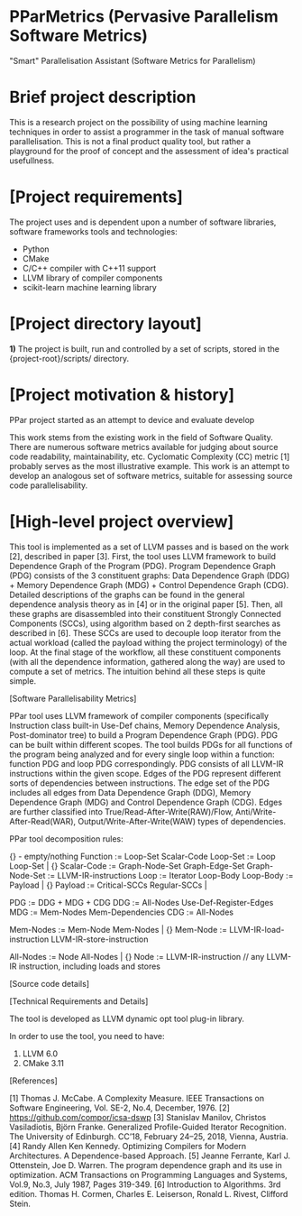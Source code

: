 # PParMetrics (Pervasive Parallelism Software Metrics)

"Smart" Parallelisation Assistant (Software Metrics for Parallelism)

# Brief project description
This is a research project on the possibility of using machine learning techniques in order to assist a programmer in the task of manual software parallelisation. This is not a final product quality tool, but rather a playground for the proof of concept and the assessment of idea's practical usefullness. 

# [Project requirements]
The project uses and is dependent upon a number of software libraries, software frameworks tools and technologies:
* Python
* CMake
* C/C++ compiler with C++11 support
* LLVM library of compiler components
* scikit-learn machine learning library

# [Project directory layout]
**1)** The project is built, run and controlled by a set of scripts, stored in the {project-root}/scripts/ directory.

# [Project motivation & history]

PPar project started as an attempt to device and evaluate develop

This work stems from the existing work in the field of Software Quality. There are numerous software metrics available 
for judging about source code readability, maintainability, etc. Cyclomatic Complexity (CC) metric [1] probably serves as 
the most illustrative example. This work is an attempt to develop an analogous set of software metrics, suitable for 
assessing source code parallelisability.

# [High-level project overview]

This tool is implemented as a set of LLVM passes and is based on the work [2], described in paper [3]. First, the tool uses 
LLVM framework to build Dependence Graph of the Program (PDG). Program Dependence Graph (PDG) consists of the 3 constituent 
graphs: Data Dependence Graph (DDG) + Memory Dependence Graph (MDG) + Control Dependence Graph (CDG). Detailed descriptions 
of the graphs can be found in the general dependence analysis theory as in [4] or in the original paper [5]. Then, all these 
graphs are disassembled into their constituent Strongly Connected Components (SCCs), using algorithm based on 2 depth-first 
searches as described in [6]. These SCCs are used to decouple loop iterator from the actual workload (called the payload 
withing the project terminology) of the loop. At the final stage of the workflow, all these constituent components (with all 
the dependence information, gathered along the way) are used to compute a set of metrics. 
    The intuition behind all these steps is quite simple.  

[Software Parallelisability Metrics]

PPar tool uses LLVM framework of compiler components (specifically Instruction class built-in Use-Def chains, Memory
Dependence Analysis, Post-dominator tree) to build a Program Dependence Graph (PDG). PDG can be built within different
scopes. The tool builds PDGs for all functions of the program being analyzed and for every single loop within a function:
function PDG and loop PDG correspondingly. PDG consists of all LLVM-IR instructions within the given scope. Edges of the 
PDG represent different sorts of dependencies between instructions. The edge set of the PDG includes all edges from Data
Dependence Graph (DDG), Memory Dependence Graph (MDG) and Control Dependence Graph (CDG). Edges are further classified
into True/Read-After-Write(RAW)/Flow, Anti/Write-After-Read(WAR), Output/Write-After-Write(WAW) types of dependencies. 

PPar tool decomposition rules:

{} - empty/nothing
Function := Loop-Set Scalar-Code
Loop-Set := Loop Loop-Set | {}
Scalar-Code := Graph-Node-Set Graph-Edge-Set
Graph-Node-Set := LLVM-IR-instructions
Loop := Iterator Loop-Body
Loop-Body := Payload | {}
Payload := Critical-SCCs Regular-SCCs |

PDG := DDG + MDG + CDG
DDG := All-Nodes Use-Def-Register-Edges
MDG := Mem-Nodes Mem-Dependencies
CDG := All-Nodes

Mem-Nodes := Mem-Node Mem-Nodes | {}
Mem-Node := LLVM-IR-load-instruction LLVM-IR-store-instruction

All-Nodes := Node All-Nodes | {}
Node := LLVM-IR-instruction // any LLVM-IR instruction, including loads and stores

[Source code details]

[Technical Requirements and Details]

The tool is developed as LLVM dynamic opt tool plug-in library.

In order to use the tool, you need to have:
1) LLVM 6.0
2) CMake 3.11

[References]

[1] Thomas J. McCabe. A Complexity Measure. IEEE Transactions on Software Engineering, Vol. SE-2, No.4, December, 1976.
[2] https://github.com/compor/icsa-dswp
[3] Stanislav Manilov, Christos Vasiladiotis, Björn Franke. Generalized Profile-Guided Iterator Recognition. The University of Edinburgh. CC’18, February 24–25, 2018, Vienna, Austria.
[4] Randy Allen Ken Kennedy. Optimizing Compilers for Modern Architectures. A Dependence-based Approach.
[5] Jeanne Ferrante, Karl J. Ottenstein, Joe D. Warren. The program dependence graph and its use in optimization. ACM Transactions on Programming Languages and Systems, Vol.9, No.3, July 1987, Pages 319-349.
[6] Introduction to Algorithms. 3rd edition. Thomas H. Cormen, Charles E. Leiserson, Ronald L. Rivest, Clifford Stein.
